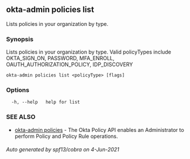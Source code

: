 ## okta-admin policies list

Lists policies in your organization by type.

### Synopsis

Lists policies in your organization by type.
Valid policyTypes include OKTA_SIGN_ON, PASSWORD, MFA_ENROLL, OAUTH_AUTHORIZATION_POLICY, IDP_DISCOVERY

```
okta-admin policies list <policyType> [flags]
```

### Options

```
  -h, --help   help for list
```

### SEE ALSO

* [okta-admin policies](okta-admin_policies.md)	 - The Okta Policy API enables an Administrator to perform Policy and Policy Rule operations.

###### Auto generated by spf13/cobra on 4-Jun-2021
